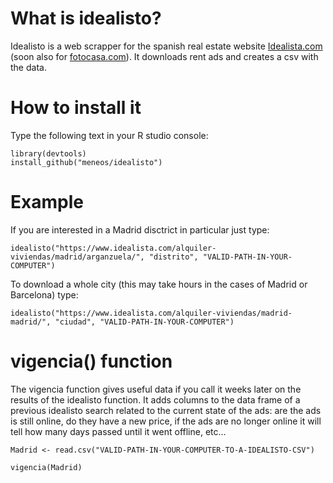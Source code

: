 # What is idealisto?
Idealisto is a web scrapper for the spanish real estate website [Idealista.com](https://www.idealista.com/) (soon also for [fotocasa.com](https://www.fotocasa.es/es/)). It downloads rent ads and creates a csv with the data.


# How to install it
Type the following text in your R studio console:

```
library(devtools)
install_github("meneos/idealisto")
```

# Example

If you are interested in a Madrid disctrict in particular just type:
```
idealisto("https://www.idealista.com/alquiler-viviendas/madrid/arganzuela/", "distrito", "VALID-PATH-IN-YOUR-COMPUTER")

```

To download a whole city (this may take hours in the cases of Madrid or Barcelona) type:
```
idealisto("https://www.idealista.com/alquiler-viviendas/madrid-madrid/", "ciudad", "VALID-PATH-IN-YOUR-COMPUTER")

```


# vigencia() function
The vigencia function gives useful data if you call it weeks later on the results of the idealisto function. It adds columns to the data frame of a previous idealisto search related to the current state of the ads: are the ads is still online, do they have a new price, if the ads are no longer online it will tell how many days passed until it went offline, etc...

```
Madrid <- read.csv("VALID-PATH-IN-YOUR-COMPUTER-TO-A-IDEALISTO-CSV")

vigencia(Madrid)

```
